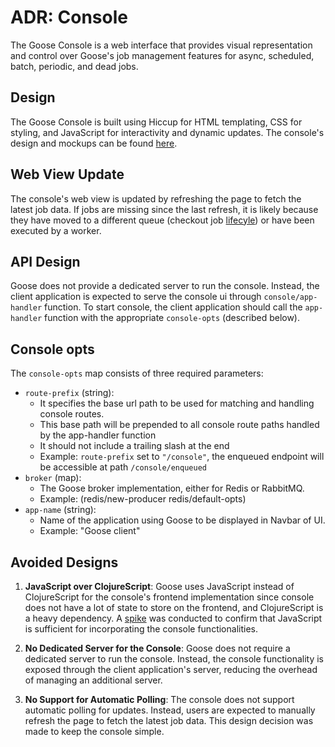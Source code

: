 ADR: Console
============

The Goose Console is a web interface that provides visual representation and control over Goose's job management features for async, scheduled, batch, periodic, and dead jobs.

Design
-------

The Goose Console is built using Hiccup for HTML templating, CSS for styling, and JavaScript for interactivity and dynamic updates.
The console's design and mockups can be found [here](https://docs.google.com/document/d/1DmSvsdNVhsKfQ0NgxQ6ONIz0cl5_I0NhPBSmDOkwhMM/edit?usp=sharing).

Web View Update
----------------

The console's web view is updated by refreshing the page to fetch the latest job data.
If jobs are missing since the last refresh, it is likely because they have moved to a different queue (checkout job [lifecyle](https://github.com/nilenso/goose/wiki/Job-Lifecycle))
or have been executed by a worker.

API Design
-----------

Goose does not provide a dedicated server to run the console.
Instead, the client application is expected to serve the console ui through `console/app-handler` function.
To start console, the client application should call the `app-handler` function with the appropriate `console-opts` (described below).

Console opts
----------------

The `console-opts` map consists of three required parameters:

- `route-prefix` (string):
    - It specifies the base url path to be used for matching and handling console routes.
    - This base path will be prepended to all console route paths handled by the app-handler function
    - It should not include a trailing slash at the end
    - Example: `route-prefix`  set to `"/console"`, the enqueued endpoint will be accessible at path `/console/enqueued`
- `broker` (map):
    - The Goose broker implementation, either for Redis or RabbitMQ.
    - Example: (redis/new-producer redis/default-opts)
- `app-name` (string):
    - Name of the application using Goose to be displayed in Navbar of UI.
    - Example: "Goose client"


Avoided Designs
----------------

1. **JavaScript over ClojureScript**:
   Goose uses JavaScript instead of ClojureScript for the console's frontend implementation since console does not have a lot of state to store on the frontend,
   and ClojureScript is a heavy dependency. A [spike](https://github.com/alishamohanty/html-js-spike-goose) was conducted to confirm that JavaScript is sufficient for incorporating the console functionalities.

2. **No Dedicated Server for the Console**:
   Goose does not require a dedicated server to run the console. Instead, the console functionality is exposed through the client application's server, reducing the overhead of managing an additional server.

3. **No Support for Automatic Polling**:
   The console does not support automatic polling for updates. Instead, users are expected to manually refresh the page to fetch the latest job data. This design decision was made to keep the console simple.
